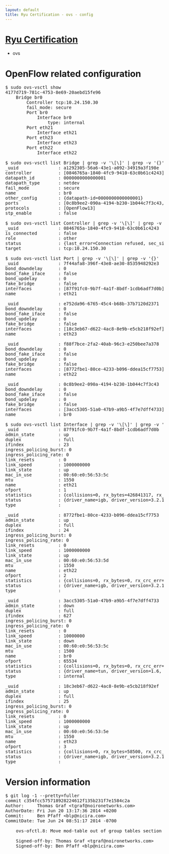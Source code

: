 ```yaml
---
layout: default
title: Ryu Certification - ovs - config
---
```

# [Ryu Certification](http://osrg.github.io/ryu/certification.html)
* ovs 

# OpenFlow related configuration
<pre>
$ sudo ovs-vsctl show
4177d719-781c-4753-8e69-20aebd15fe96
    Bridge br0
        Controller tcp:10.24.150.30
        fail_mode: secure
        Port br0
            Interface br0
                type: internal
        Port eth21
            Interface eth21
        Port eth23
            Interface eth23
        Port eth22
            Interface eth22

$ sudo ovs-vsctl list Bridge | grep -v '\[\]' | grep -v '{}'
_uuid               : a1292305-56a6-43e1-a092-34919a3f198e
controller          : [0846765a-1840-4fc9-9410-63c0b61c4243]
datapath_id         : 0000000000000001
datapath_type       : netdev
fail_mode           : secure
name                : br0
other_config        : {datapath-id=0000000000000001}
ports               : [0c8b9ee2-090a-4194-b230-1b044c7f3c43, 7f44afa8-396f-43e8-ae30-8535948292e3, e752da96-6765-45c4-b68b-37b7120d2371, f88f7bce-2fa2-40ab-96c3-e250bee7a378]
protocols           : [OpenFlow13]
stp_enable          : false

$ sudo ovs-vsctl list Controller | grep -v '\[\]' | grep -v '{}'
_uuid               : 0846765a-1840-4fc9-9410-63c0b61c4243
is_connected        : false
role                : other
status              : {last_error=Connection refused, sec_since_connect=982, sec_since_disconnect=0, state=BACKOFF}
target              : tcp:10.24.150.30

$ sudo ovs-vsctl list Port | grep -v '\[\]' | grep -v '{}'
_uuid               : 7f44afa8-396f-43e8-ae30-8535948292e3
bond_downdelay      : 0
bond_fake_iface     : false
bond_updelay        : 0
fake_bridge         : false
interfaces          : [87f91fc0-9b7f-4a1f-8bdf-1cdb6adf7d0b]
name                : eth21

_uuid               : e752da96-6765-45c4-b68b-37b7120d2371
bond_downdelay      : 0
bond_fake_iface     : false
bond_updelay        : 0
fake_bridge         : false
interfaces          : [18c3eb67-d622-4ac8-8e9b-e5cb218f92ef]
name                : eth23

_uuid               : f88f7bce-2fa2-40ab-96c3-e250bee7a378
bond_downdelay      : 0
bond_fake_iface     : false
bond_updelay        : 0
fake_bridge         : false
interfaces          : [8772fbe1-80ce-4233-b096-ddea15cf7753]
name                : eth22

_uuid               : 0c8b9ee2-090a-4194-b230-1b044c7f3c43
bond_downdelay      : 0
bond_fake_iface     : false
bond_updelay        : 0
fake_bridge         : false
interfaces          : [3acc5305-51a0-47b9-a9b5-4f7e7dff4733]
name                : br0

$ sudo ovs-vsctl list Interface | grep -v '\[\]' | grep -v '{}'
_uuid               : 87f91fc0-9b7f-4a1f-8bdf-1cdb6adf7d0b
admin_state         : up
duplex              : full
ifindex             : 23
ingress_policing_burst: 0
ingress_policing_rate: 0
link_resets         : 0
link_speed          : 1000000000
link_state          : up
mac_in_use          : 00:60:e0:56:53:5c
mtu                 : 1550
name                : eth21
ofport              : 1
statistics          : {collisions=0, rx_bytes=426841317, rx_crc_err=0, rx_dropped=0, rx_errors=0, rx_frame_err=0, rx_over_err=0, rx_packets=89164527, tx_bytes=0, tx_dropped=0, tx_errors=0, tx_packets=0}
status              : {driver_name=igb, driver_version=3.2.10-k, firmware_version=2.10-9}
type                : 

_uuid               : 8772fbe1-80ce-4233-b096-ddea15cf7753
admin_state         : up
duplex              : full
ifindex             : 24
ingress_policing_burst: 0
ingress_policing_rate: 0
link_resets         : 0
link_speed          : 1000000000
link_state          : up
mac_in_use          : 00:60:e0:56:53:5d
mtu                 : 1550
name                : eth22
ofport              : 2
statistics          : {collisions=0, rx_bytes=0, rx_crc_err=0, rx_dropped=0, rx_errors=0, rx_frame_err=0, rx_over_err=0, rx_packets=0, tx_bytes=1154932958, tx_dropped=0, tx_errors=0, tx_packets=35174998}
status              : {driver_name=igb, driver_version=3.2.10-k, firmware_version=2.10-9}
type                : 

_uuid               : 3acc5305-51a0-47b9-a9b5-4f7e7dff4733
admin_state         : down
duplex              : full
ifindex             : 627
ingress_policing_burst: 0
ingress_policing_rate: 0
link_resets         : 0
link_speed          : 10000000
link_state          : down
mac_in_use          : 00:60:e0:56:53:5c
mtu                 : 1500
name                : br0
ofport              : 65534
statistics          : {collisions=0, rx_bytes=0, rx_crc_err=0, rx_dropped=0, rx_errors=0, rx_frame_err=0, rx_over_err=0, rx_packets=0, tx_bytes=0, tx_dropped=0, tx_errors=0, tx_packets=0}
status              : {driver_name=tun, driver_version=1.6, firmware_version=N/A}
type                : internal

_uuid               : 18c3eb67-d622-4ac8-8e9b-e5cb218f92ef
admin_state         : up
duplex              : full
ifindex             : 25
ingress_policing_burst: 0
ingress_policing_rate: 0
link_resets         : 0
link_speed          : 1000000000
link_state          : up
mac_in_use          : 00:60:e0:56:53:5e
mtu                 : 1550
name                : eth23
ofport              : 3
statistics          : {collisions=0, rx_bytes=58500, rx_crc_err=0, rx_dropped=0, rx_errors=0, rx_frame_err=0, rx_over_err=0, rx_packets=39, tx_bytes=3266034580, tx_dropped=0, tx_errors=0, tx_packets=10767975}
status              : {driver_name=igb, driver_version=3.2.10-k, firmware_version=2.10-9}
type                : 
</pre>

# Version information
<pre>
$ git log -1 --pretty=fuller
commit c354fcc575718928224612f135b231f7e1584c2a
Author:     Thomas Graf &lt;tgraf@noironetworks.com&gt;
AuthorDate: Fri Jun 20 13:17:36 2014 +0200
Commit:     Ben Pfaff &lt;blp@nicira.com&gt;
CommitDate: Tue Jun 24 08:51:17 2014 -0700

    ovs-ofctl.8: Move mod-table out of group tables section
    
    Signed-off-by: Thomas Graf &lt;tgraf@noironetworks.com&gt;
    Signed-off-by: Ben Pfaff &lt;blp@nicira.com&gt;
</pre>
